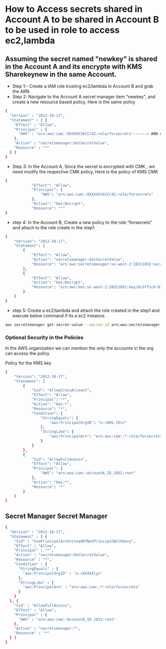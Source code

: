 # How to Access secrets shared in Account A to be shared in Account B to be used in role to access ec2,lambda

## Assuming the secret named "newkey" is shared in the Account A and its encrypte with KMS Sharekeynew in the same Account.

-  Step 1:- Create a IAM role trusting ec2/lambda in Account B and grab the ARN
-  Step 2: Navigate to the Account A secret manager item "newkey", and create a new resource based policy, Here is the same policy
```bash
{
  "Version" : "2012-10-17",
  "Statement" : [ {
    "Effect" : "Allow",
    "Principal" : {
      "AWS" : "arn:aws:iam::8XXXXX16CCC42:role/forsecrets"------> ARN mentioned in the step 1
    },
    "Action" : "secretsmanager:GetSecretValue",
    "Resource" : "*"
  } ]
}
```

- Step 3: In the Account A, Since the secret is encrypted with CMK , we need modify the respective CMK policy, Here is the policy of KMS CMK
```bash
{
            "Effect": "Allow",
            "Principal": {
                "AWS": "arn:aws:iam::8XXXXX16CCC42:role/forsecrets"
            },
            "Action": "kms:Decrypt",
            "Resource": "*"
}
```
- step 4: In the Account B, Create a new policy to the role "forsecrets" and attach to the role create in the step1.
```bash
{
    "Version": "2012-10-17",
    "Statement": [
        {
            "Effect": "Allow",
            "Action": "secretsmanager:GetSecretValue",
            "Resource": "arn:aws:secretsmanager:us-west-2:28311852:secret:newkey-????"
        },
        {
            "Effect": "Allow",
            "Action": "kms:Decrypt",
            "Resource": "arn:aws:kms:us-west-2:28311852:key/8c5ff1c8-873e-44d1-a3a4-1c271c836"
        }
    ]
}
```
- step 5: Create a ec2/lambda and attach the role created in the step1 and execute below command if its a ec2 instance.
```bash
aws secretsmanager get-secret-value --secret-id arn:aws:secretsmanager:us-west-2:28311852:secret:newkey-???  --region us-west-2
```


### Optional Security in the Policies
In the AWS organization we can mention the only the accounts in the org can access the policy 

Policy for the KMS key
```bash
{
    "Version": "2012-10-17",
    "Statement": [
        {
            "Sid": "AllowCrossAccount",
            "Effect": "Allow",
            "Principal": "*",
            "Action": "kms:*",
            "Resource": "*",
            "Condition": {
                "StringEquals": {
                    "aws:PrincipalOrgID": "o-<ORG-ID>z"
                },
                "StringLike": {
                    "aws:PrincipalArn": "arn:aws:iam::*:role/forsecrets"
                }
            }
        },
        {
            "Sid": "AllowFullAcesss",
            "Effect": "Allow",
            "Principal": {
                "AWS": "arn:aws:iam::AccountA_ID_1852:root"
            },
            "Action": "kms:*",
            "Resource": "*"
        }
    ]
}
```

## Secret Manager Secret Manager
```bash
{
  "Version" : "2012-10-17",
  "Statement" : [ {
    "Sid" : "UsePrincipalArnInsteadOfNotPrincipalWithDeny",
    "Effect" : "Allow",
    "Principal" : "*",
    "Action" : "secretsmanager:GetSecretValue",
    "Resource" : "*",
    "Condition" : {
      "StringEquals" : {
        "aws:PrincipalOrgID" : "o-zXXXXXlyz"
      },
      "StringLike" : {
        "aws:PrincipalArn" : "arn:aws:iam::*:role/forsecrets"
      }
    }
  }, {
    "Sid" : "AllowFullAcesss",
    "Effect" : "Allow",
    "Principal" : {
      "AWS" : "arn:aws:iam::AccountA_ID_1852:root"
    },
    "Action" : "secretsmanager:*",
    "Resource" : "*"
  } ]
}
